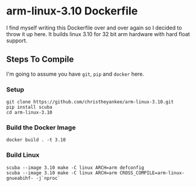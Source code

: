 # arm-linux-3.10 Dockerfile
I find myself writing this Dockerfile over and over again so I decided to throw it up here. It builds linux 3.10 for 32 bit arm hardware with hard float support.
## Steps To Compile
I'm going to assume you have `git`, `pip` and `docker` here.
### Setup
```
git clone https://github.com/christheyankee/arm-linux-3.10.git
pip install scuba
cd arm-linux-3.10
```
### Build the Docker Image
```
docker build . -t 3.10
```
### Build Linux
```
scuba --image 3.10 make -C linux ARCH=arm defconfig
scuba --image 3.10 make -C linux ARCH=arm CROSS_COMPILE=arm-linux-gnueabihf- -j`nproc`
```
